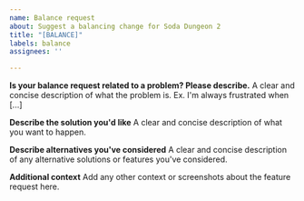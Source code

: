 ```yaml
---
name: Balance request
about: Suggest a balancing change for Soda Dungeon 2
title: "[BALANCE]"
labels: balance
assignees: ''

---
```


**Is your balance request related to a problem? Please describe.**
A clear and concise description of what the problem is. Ex. I'm always frustrated when [...]

**Describe the solution you'd like**
A clear and concise description of what you want to happen.

**Describe alternatives you've considered**
A clear and concise description of any alternative solutions or features you've considered.

**Additional context**
Add any other context or screenshots about the feature request here.

